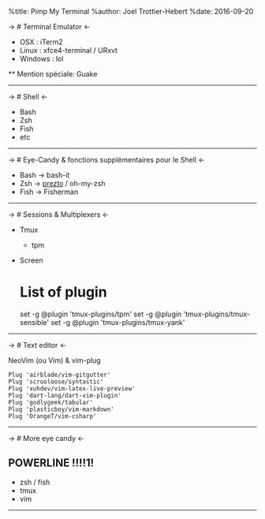 %title: Pimp My Terminal
%author: Joel Trottier-Hebert
%date: 2016-09-20

-> # Terminal Emulator <-

* OSX : iTerm2
* Linux : xfce4-terminal / URxvt
* Windows : lol

** Mention spéciale: Guake

-------------------------------------------------

-> # Shell <-

* Bash
* Zsh
* Fish
* etc

---

-> # Eye-Candy & fonctions supplémentaires pour le Shell <-

* Bash -> bash-it
* Zsh -> [prezto](https://github.com/sorin-ionescu/prezto/tree/master/modules) / oh-my-zsh
* Fish -> Fisherman

---

-> # Sessions & Multiplexers <-

* Tmux
	- tpm 
* Screen

    # List of plugin
    set -g @plugin 'tmux-plugins/tpm'
    set -g @plugin 'tmux-plugins/tmux-sensible'
    set -g @plugin 'tmux-plugins/tmux-yank'

---

-> # Text editor <-

NeoVim (ou Vim)  & vim-plug


    Plug 'airblade/vim-gitgutter'
    Plug 'scrooloose/syntastic'
    Plug 'xuhdev/vim-latex-live-preview'
    Plug 'dart-lang/dart-vim-plugin'
    Plug 'godlygeek/tabular'
    Plug 'plasticboy/vim-markdown'
    Plug 'OrangeT/vim-csharp'

---

-> # More eye candy <-

## POWERLINE !!!!1!

* zsh / fish
* tmux
* vim

---

